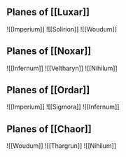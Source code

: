 

## Planes of [[Luxar]]
![[Imperium]]
![[Solirion]]
![[Woudum]]

## Planes of [[Noxar]]
![[Infernum]]
![[Veltharyn]]
![[Nihilum]]

## Planes of [[Ordar]]
![[Imperium]]
![[Sigmora]]
![[Infernum]]

## Planes of [[Chaor]]
![[Woudum]]
![[Thargrun]]
![[Nihilum]]



